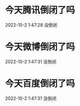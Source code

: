 # 今天腾讯倒闭了吗

2022-10-2 1:47:28 没倒闭

# 今天微博倒闭了吗

2022-10-2 1:47:31 没倒闭

# 今天百度倒闭了吗

2022-10-2 1:47:31 没倒闭

